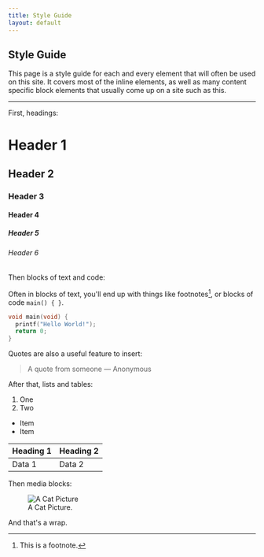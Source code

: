 ```yaml
---
title: Style Guide
layout: default
---
```


## Style Guide

This page is a style guide for each and every element that will often be used
on this site. It covers most of the inline elements, as well as many content
specific block elements that usually come up on a site such as this.

---

First, headings:

# Header 1

## Header 2

### Header 3

#### Header 4

##### Header 5

###### Header 6

Then blocks of text and code:

Often in blocks of text, you'll end up with things like footnotes[^1], or
blocks of code `main() { }`.

[^1]: This is a footnote.

```c
void main(void) {
  printf("Hello World!");
  return 0;
}
```

Quotes are also a useful feature to insert:

> A quote from someone &mdash; Anonymous

After that, lists and tables:

1. One
2. Two

* Item
* Item

| Heading 1 | Heading 2 |
|-----------|-----------|
| Data 1    | Data 2    |

Then media blocks:

<figure>
  <img src="https://placekitten.com/408/287" alt="A Cat Picture">
  <figcaption>A Cat Picture.</figcaption>
</figure>

And that's a wrap.

